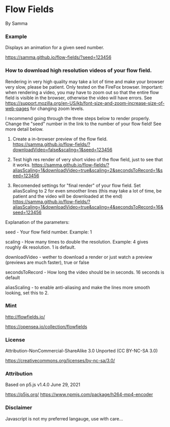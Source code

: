 # Flow Fields
By Samma 

### Example

Displays an animation for a given seed number.

https://samma.github.io/flow-fields/?seed=123456

### How to download high resolution videos of your flow field. 

Rendering in very high quality may take a lot of time and make your browser very slow, please be patient. Only tested on the FireFox browser.
Important: when rendering a video, you may have to zoom out so that the entire flow field is visible in the browser, otherwise the video will have errors. See https://support.mozilla.org/en-US/kb/font-size-and-zoom-increase-size-of-web-pages for changing zoom levels. 

I recommend going through the three steps below to render properly. Change the "seed" number in the link to the number of your flow field! See more detail below. 

1. Create a in-browser preview of the flow field.
https://samma.github.io/flow-fields/?downloadVideo=false&scaling=1&seed=123456

2. Test high res render of very short video of the flow field, just to see that it works.
https://samma.github.io/flow-fields/?aliasScaling=1&downloadVideo=true&scaling=2&secondsToRecord=1&seed=123456

3. Recomended settings for "final render" of your flow field. Set aliasScaling to 2 for even smoother lines (this may take a lot of time, be patient and the video will be downloaded at the end)
https://samma.github.io/flow-fields/?aliasScaling=1&downloadVideo=true&scaling=4&secondsToRecord=16&seed=123456

Explanation of the parameters:

seed - Your flow field number. Example: 1

scaling - How many times to double the resolution. Example: 4 gives roughly 4k resolution. 1 is default.

downloadVideo - wether to download a render or just watch a preview (previews are much faster), true or false

secondsToRecord - How long the video should be in seconds. 16 seconds is default

aliasScaling - to enable anti-aliasing and make the lines more smooth looking, set this to 2. 

### Mint

http://flowfields.io/

https://opensea.io/collection/flowfields

### License 

Attribution-NonCommercial-ShareAlike 3.0 Unported (CC BY-NC-SA 3.0) 

https://creativecommons.org/licenses/by-nc-sa/3.0/

### Attribution

Based on p5.js v1.4.0 June 29, 2021

https://p5js.org/
https://www.npmjs.com/package/h264-mp4-encoder

### Disclaimer

Javascript is not my preferred langauge, use with care... 
